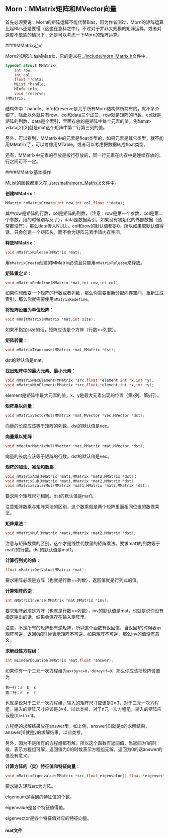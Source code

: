 ## Morn：MMatrix矩阵和MVector向量

首先必须要说：Morn的矩阵运算不能代替Blas，因为作者测过，Morn的矩阵运算比起Blas还是要慢（这也在意料之中）。不过对于并非大规模的矩阵运算，或者对速度不敏感的情况下，还是可以考虑一下Morn的矩阵运算。

####MMatrix定义

Morn的矩阵叫做MMatrix，它的定义在[../include/morn_Matrix.h]()文件中。

```c
typedef struct MMatrix{
    int row;
    int col;
    float **data;
    MList *handle;
    MInfo info;
    void *reserve;
}MMatrix;
```

结构体中：handle、info和reserve是几乎所有Morn结构体所共有的，就不多介绍了。除此以外就只有row、col和data三个成员，row就是矩阵的行数，col就是矩阵的列数，data是个索引，里面存放的是矩阵中每个元素的值，例如mat->data\[2][3]就是mat这个矩阵中第二行第三列的值。

另外，可以看到，MMatrix中的元素是float类型的，如果元素是其它类型，就不能用MMatrix了，可以考虑用MTable，或者可以考虑把数据转成float类型。

还有，MMatrix中元素的存放是按行存放的，同一行元素在内存中是连续存放的，行之间可不一定。



####MMatrix基本操作

MList的函数都定义在[../src/math/morn_Matrix.c](../src/math/morn_Matrix.c)文件中。



**创建MMatrix**：

```c
MMatrix *mMatrixCreate(int row,int col,float **data);
```

其中row是矩阵的行数，col是矩阵的列数，（注意：row是第一个参数，col是第二个参数，用的时候别写反了），data是数据索引，如果没有初始化的外部数据（通常都没有），那么data传入NULL。col和row的默认值都是0，所以如果取默认值得话，只会创建一个矩阵头，而不会为矩阵元素申请内存空间。



**释放MMatrix**：

```c
void mMatrixRelease(MMatrix *mat);
```

用`mMatrixCreate`创建的MMatrix必须且只能用`mMatrixRelease`来释放。



**矩阵重定义**：

```c
void mMatrixRedefine(MMatrix *mat,int row,int col)
```

如果你想改变一个矩阵的行数或者列数，那么你需要重新分配内存空间，重新生成索引，那么你就需要使用`mMatrixRedefine`。



**将矩阵设置为单位矩阵**：

```c
void mUnitMatrix(MMatrix *mat,int size);
```

如果不指定size的话，矩阵应该是个方阵（行数==列数）。



**矩阵转置**：

```c
void mMatrixTranspose(MMatrix *mat,MMatrix *dst);
```

dst的默认值是mat。



**找出矩阵中的最大元素、最小元素**：

```c
void mMatrixMaxElement(MMatrix *src,float *element,int *x,int *y);
void mMatrixMinElement(MMatrix *src,float *element,int *x,int *y);
```

element是矩阵中最大元素的值，x、y是最大元素出现的位置（第x列、第y行）。



**矩阵乘以向量**：

```c
void mMatrixVectorMul(MMatrix *mat,MVector *vec,MVector *dst);
```

向量的长度应该等于矩阵的列数，dst的默认值是vec。



**向量乘以矩阵**：

```c
void mVectorMatrixMul(MVector *vec,MMatrix *mat,MVector *dst);
```

向量的长度应该等于矩阵的行数，dst的默认值是vec。



**矩阵的加法、减法和数乘**：

```c
void mMatrixAdd(MMatrix *mat1,MMatrix *mat2,MMatrix *dst)；
void mMatrixSub(MMatrix *mat1,MMatrix *mat2,MMatrix *dst)
void mMatrixScalarMul(MMatrix *mat1,MMatrix *mat2,MMatrix *dst);
```

要求两个矩阵尺寸相同。dst的默认值是mat1。

注意矩阵数乘与矩阵乘法的区别，这个数乘就是两个矩阵里面相同位置的数做乘法。



**矩阵乘法**：

```c
void mMatrixMul(MMatrix *mat1,MMatrix *mat2,MMatrix *dst);
```

注意与矩阵数乘的区别，这个才是线性代数里的矩阵乘法。要求mat1的列数等于mat2的行数。dst的默认值是mat1。



**计算行列式的值**：

```c
float mMatrixDetValue(MMatrix *mat);
```

要求矩阵必须是方阵（也就是行数==列数），返回值就是行列式的值。



**计算矩阵的逆**：

```c
int mMatrixInverse(MMatrix *mat,MMatrix *inv);
```

要求矩阵必须是方阵（也就是行数==列数），inv的默认值是mat，也就是说你没有指定输出的话，结果会保存在输入矩阵里。

注意，不是所有的矩阵都有逆矩阵，所以这个函数有返回值，当返回1的时候表示矩阵可逆，返回0的时候表示矩阵不可逆。如果矩阵不可逆，那么inv的值没有意义。



**求解线性方程组**：

```c
int mLinearEquation(MMatrix *mat,float *answer);
```

如果你有一个二元一次方程组为`ax+by+c=0`，`dx+ey+f=0`，那么你应该把矩阵设置为

```
第一行：a  b  c
第二行：d  e  f
```

也就是说对于二元一次方程组，输入的矩阵尺寸应该是2×3，对于三元一次方程组，输入的矩阵尺寸应该是3×4，以此类推，对于n元一次方程组，输入的矩阵应该是(n)×(n+1)。

方程组的求解结果放在answer里，如上例，answer[0]就是x的求解结果，answer[1]就是y的求解结果，以此类推。

另外，因为不是所有的方程组都有解，所以这个函数有返回值，当返回为1的时候，表示方程组可解，返回值为0的时候表示方程组无解，返回为0的话answer的值没有意义。



**计算方阵的（实）特征值和特征向量**：

```c
void mMatrixEigenvalue(MMatrix *src,float eigenvalue[],float *eigenvector[],int *eigennum)；
```

要求输入矩阵src为方阵。

eigennum是得到的特征值的个数。

eigenvalue是各个特征值得值。

eigenvector是各个特征值对应的特征向量。

#### mat文件











